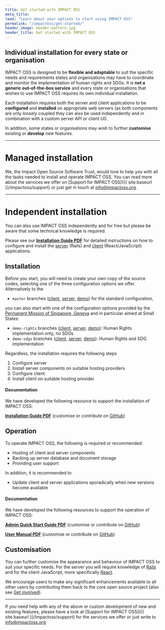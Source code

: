 ```yaml
---
title: Get started with IMPACT OSS
meta_title:
lead: "Learn about your options to start using IMPACT OSS"
permalink: "/impactoss/get-started/"
header_image: header-pattern.jpg
header_title: Get started with IMPACT OSS
---
```


## Individual installation for every state or organisation

IMPACT OSS is designed to be **flexible and adaptable** to suit the specific needs and requirements states and organisations may have to coordinate and monitor the implementation of human rights and SDGs. It is **not a generic out-of-the-box service** and every state or organisations that wishes to use IMPACT OSS requires its own individual installation.

Each installation requires both the server and client applications to be **configured** and **installed** on appropriate web servers (as both components are only loosely coupled they can also be used independently and in combination with a custom server API or client UI).

In addition, some states or organisations may wish to further **customise** existing or **develop** new features.

---

# Managed installation

We, the Impact Open Source Software Trust, would love to help you with all the tasks needed to install and operate IMPACT OSS. You can read more about the services we offer on [Support for IMPACT OSS]({{ site.baseurl }}/impactoss/support) or just get in touch at [info@impactoss.org](mailto:info@impactoss.org).

---

# Independent installation

You can also use IMPACT OSS independently and for free but please be aware that some technical knowledge is required.

Please see our **[Installation Guide PDF](https://drive.google.com/file/d/1FdwuewNqddwsjGiLcJKiGg3hBetk68Sq/view?usp=sharing)** for detailed instructions on how to configure and install the [server](https://github.com/impactoss/impactoss-server) (Rails) and [client](https://github.com/impactoss/impactoss-client) (React/JavaScript) applications.

## Installation

Before you start, you will need to create your own copy of the source codes, selecting one of the three configuration options we offer. Alternatively to the

* `master` branches ([client](https://github.com/impactoss/impactoss-client), [server](https://github.com/impactoss/impactoss-server), [demo](https://demo.impactoss.org)) for the standard configuration,

you can also start with one of the configuration options provided by the [Permanent Mission of Singapore, Geneva](https://www.mfa.gov.sg/content/mfa/overseasmission/geneva.html) and in particular aimed at Small States:

* `demo-rights` branches ([client](https://github.com/impactoss/impactoss-client/tree/demo-rights), [server](https://github.com/impactoss/impactoss-server/tree/demo-rights), [demo](https://demo-rights.impactoss.org)): Human Rights implementation only, no SDGs
* `demo-sdgs` branches ([client](https://github.com/impactoss/impactoss-client/tree/demo-sdgs), [server](https://github.com/impactoss/impactoss-server/tree/demo-sdgs), [demo](https://demo-sdgs.impactoss.org)): Human Rights and SDG implementation

Regardless, the installation requires the following steps

1. Configure server
2. Install server components on suitable hosting providers
3. Configure client
4. Install client on suitable hosting provider

#### Documentation

We have developed the following resource to support the installation of IMPACT OSS:

**[Installation Guide PDF](https://drive.google.com/file/d/1FdwuewNqddwsjGiLcJKiGg3hBetk68Sq/view?usp=sharing)** (customise or contribute on [GitHub](https://github.com/impactoss/impactoss-installation-guide))

## Operation

To operate IMPACT OSS, the following is required or recommended:

* Hosting of client and server components
* Backing up server database and document storage
* Providing user support

In addition, it is recommended to

* Update client and server applications sporadically when new versions become available

#### Documentation

We have developed the following resources to support the operation of IMPACT OSS:

**[Admin Quick Start Guide PDF](https://drive.google.com/file/d/1nV-1_jEdi6u24OXv0I8dPQSSY_VfuL1v/view?usp=sharing)** (customise or contribute on [GitHub](https://github.com/impactoss/impactoss-admin-quick-start-guide))

**[User Manual PDF](https://drive.google.com/file/d/1qNqtNq1SmgRvvv4SvSSMP3uIZCGTWAD6/view?usp=sharing)** (customise or contribute on [GitHub](https://github.com/impactoss/impactoss-user-manual))

## Customisation

You can further customise the appearance and behaviour of IMPACT OSS to suit your specific needs. For the server you will require knowledge of [Rails](https://rubyonrails.org) and for the client JavaScript, more specifically [React](https://reactjs.org).

We encourage users to make any significant enhancements available to all other users by contributing them back to the core open source project (also see [Get involved]({{site.baseurl}}/impactoss/get-involved/#become-an-open-source-contributor)).


---

If you need help with any of the above or custom development of new and existing features, please have a look at [Support for IMPACT OSS]({{ site.baseurl }}/impactoss/support) for the services we offer or just write to [info@impactoss.org](mailto:info@impactoss.org)
